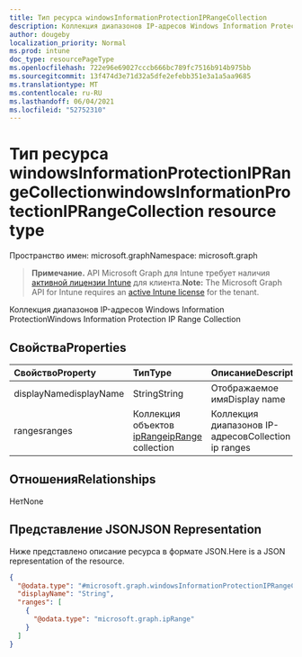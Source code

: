 ```yaml
---
title: Тип ресурса windowsInformationProtectionIPRangeCollection
description: Коллекция диапазонов IP-адресов Windows Information Protection
author: dougeby
localization_priority: Normal
ms.prod: intune
doc_type: resourcePageType
ms.openlocfilehash: 722e96e69027cccb666bc789fc7516b914b975bb
ms.sourcegitcommit: 13f474d3e71d32a5dfe2efebb351e3a1a5aa9685
ms.translationtype: MT
ms.contentlocale: ru-RU
ms.lasthandoff: 06/04/2021
ms.locfileid: "52752310"
---
```

# <a name="windowsinformationprotectioniprangecollection-resource-type"></a><span data-ttu-id="6f5cb-103">Тип ресурса windowsInformationProtectionIPRangeCollection</span><span class="sxs-lookup"><span data-stu-id="6f5cb-103">windowsInformationProtectionIPRangeCollection resource type</span></span>

<span data-ttu-id="6f5cb-104">Пространство имен: microsoft.graph</span><span class="sxs-lookup"><span data-stu-id="6f5cb-104">Namespace: microsoft.graph</span></span>

> <span data-ttu-id="6f5cb-105">**Примечание.** API Microsoft Graph для Intune требует наличия [активной лицензии Intune](https://go.microsoft.com/fwlink/?linkid=839381) для клиента.</span><span class="sxs-lookup"><span data-stu-id="6f5cb-105">**Note:** The Microsoft Graph API for Intune requires an [active Intune license](https://go.microsoft.com/fwlink/?linkid=839381) for the tenant.</span></span>

<span data-ttu-id="6f5cb-106">Коллекция диапазонов IP-адресов Windows Information Protection</span><span class="sxs-lookup"><span data-stu-id="6f5cb-106">Windows Information Protection IP Range Collection</span></span>

## <a name="properties"></a><span data-ttu-id="6f5cb-107">Свойства</span><span class="sxs-lookup"><span data-stu-id="6f5cb-107">Properties</span></span>
|<span data-ttu-id="6f5cb-108">Свойство</span><span class="sxs-lookup"><span data-stu-id="6f5cb-108">Property</span></span>|<span data-ttu-id="6f5cb-109">Тип</span><span class="sxs-lookup"><span data-stu-id="6f5cb-109">Type</span></span>|<span data-ttu-id="6f5cb-110">Описание</span><span class="sxs-lookup"><span data-stu-id="6f5cb-110">Description</span></span>|
|:---|:---|:---|
|<span data-ttu-id="6f5cb-111">displayName</span><span class="sxs-lookup"><span data-stu-id="6f5cb-111">displayName</span></span>|<span data-ttu-id="6f5cb-112">String</span><span class="sxs-lookup"><span data-stu-id="6f5cb-112">String</span></span>|<span data-ttu-id="6f5cb-113">Отображаемое имя</span><span class="sxs-lookup"><span data-stu-id="6f5cb-113">Display name</span></span>|
|<span data-ttu-id="6f5cb-114">ranges</span><span class="sxs-lookup"><span data-stu-id="6f5cb-114">ranges</span></span>|<span data-ttu-id="6f5cb-115">Коллекция объектов [ipRange](../resources/intune-mam-iprange.md)</span><span class="sxs-lookup"><span data-stu-id="6f5cb-115">[ipRange](../resources/intune-mam-iprange.md) collection</span></span>|<span data-ttu-id="6f5cb-116">Коллекция диапазонов IP-адресов</span><span class="sxs-lookup"><span data-stu-id="6f5cb-116">Collection of ip ranges</span></span>|

## <a name="relationships"></a><span data-ttu-id="6f5cb-117">Отношения</span><span class="sxs-lookup"><span data-stu-id="6f5cb-117">Relationships</span></span>
<span data-ttu-id="6f5cb-118">Нет</span><span class="sxs-lookup"><span data-stu-id="6f5cb-118">None</span></span>

## <a name="json-representation"></a><span data-ttu-id="6f5cb-119">Представление JSON</span><span class="sxs-lookup"><span data-stu-id="6f5cb-119">JSON Representation</span></span>
<span data-ttu-id="6f5cb-120">Ниже представлено описание ресурса в формате JSON.</span><span class="sxs-lookup"><span data-stu-id="6f5cb-120">Here is a JSON representation of the resource.</span></span>
<!-- {
  "blockType": "resource",
  "@odata.type": "microsoft.graph.windowsInformationProtectionIPRangeCollection"
}
-->
``` json
{
  "@odata.type": "#microsoft.graph.windowsInformationProtectionIPRangeCollection",
  "displayName": "String",
  "ranges": [
    {
      "@odata.type": "microsoft.graph.ipRange"
    }
  ]
}
```





